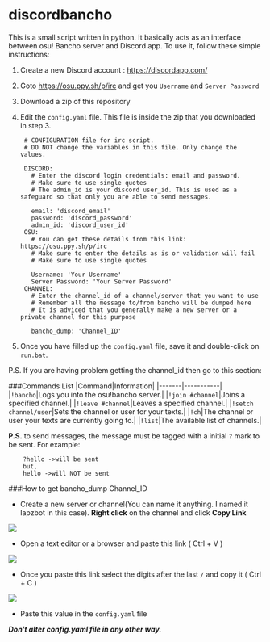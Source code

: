 # discordbancho

This is a small script written in python. It basically acts as an interface between osu! Bancho server and Discord app. To use it, follow these simple instructions:

1. Create a new Discord account : https://discordapp.com/

2. Goto https://osu.ppy.sh/p/irc and get you `Username` and `Server Password`

3. Download a zip of this repository

4. Edit the `config.yaml` file. This file is inside the zip that you downloaded in step 3.

        # CONFIGURATION file for irc script.
        # DO NOT change the variables in this file. Only change the values.

        DISCORD:
          # Enter the discord login credentials: email and password.
          # Make sure to use single quotes
          # The admin_id is your discord user_id. This is used as a safeguard so that only you are able to send messages.
        
          email: 'discord_email'
          password: 'discord_password'
          admin_id: 'discord_user_id'
        OSU:
          # You can get these details from this link: https://osu.ppy.sh/p/irc
          # Make sure to enter the details as is or validation will fail
          # Make sure to use single quotes
        
          Username: 'Your Username'
          Server Password: 'Your Server Password'
        CHANNEL:
          # Enter the channel_id of a channel/server that you want to use
          # Remember all the message to/from bancho will be dumped here
          # It is adviced that you generally make a new server or a private channel for this purpose
        
          bancho_dump: 'Channel_ID'

5. Once you have filled up the `config.yaml` file, save it and double-click on `run.bat`.

P.S. If you are having problem getting the channel_id then go to this section:

###Commands List
|Command|Information|
|-------|-----------|
|`!bancho`|Logs you into the osu!bancho server.|
|`!join #channel`|Joins a specified channel.|
|`!leave #channel`|Leaves a specified channel.|
|`!setch channel/user`|Sets the channel or user for your texts.|
|`!ch`|The channel or user your texts are currently going to.|
|`!list`|The available list of channels.|

**P.S.** to send messages, the message must be tagged with a initial `?` mark to be sent.
For example:

        ?hello ->will be sent
        but,
        hello ->will NOT be sent

###How to get bancho_dump Channel_ID
* Create a new server or channel(You can name it anything. I named it lapzbot in this case). **Right click** on the channel and click **Copy Link**

![](http://i.imgur.com/XODoBcp.png)


* Open a text editor or a browser and paste this link ( Ctrl + V )

![](http://i.imgur.com/JMQ67Rx.png)


* Once you paste this link select the digits after the last `/` and copy it ( Ctrl + C )

![](http://i.imgur.com/TpKl8ba.png)


* Paste this value in the `config.yaml` file

<b><i>Don't alter config.yaml file in any other way.</i></b>
